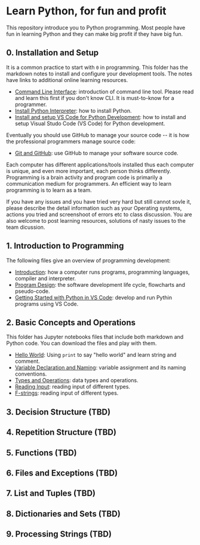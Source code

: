 # Learn Python, for fun and profit

This repository introduce you to Python programming. Most people have fun in learning Python and they can make big profit if they have big fun.

## 0. Installation and Setup

It is a common practice to start with `0` in programming. This folder has the markdown notes to install and configure your development tools. The notes have links to additional online learning resources.

- [Command Line Interface](0-installation-setup/command-line.md): introduction of command line tool. Please read and learn this first if you don't know CLI. It is must-to-know for a programmer.
- [Install Python Interpreter](0-installation-setup/install-python.md): how to install Python.
- [Install and setup VS Code for Python Development](./0-installation-setup/vscode-python.md): how to install and setup Visual Studo Code (VS Code) for Python development.

Eventually you should use GitHub to manage your source code -- it is how the professional programmers manage source code:

- [Git and GitHub](0-installation-setup/git-and-github.md): use GitHub to manage your software source code.

Each computer has different applications/tools installed thus each computer is unique, and even more important, each person thinks differently. Programming is a brain activity and program code is primarily a communication medium for programmers. An efficient way to learn programming is to learn as a team.

If you have any issues and you have tried very hard but still cannot sovle it, please describe the detail information such as your Operating systems, actions you tried and screenshoot of errors etc to class discussion. You are also welcome to post learning resources, solutions of nasty issues to the team dicussion.

## 1. Introduction to Programming

The following files give an overview of programming development:

- [Introduction](1-introduction-programming/introduction.md): how a computer runs programs, programming languages, compiler and interpreter.
- [Program Design](1-introduction-programming/program-design.md): the software development life cycle, flowcharts and pseudo-code.
- [Getting Started with Python in VS Code](1-introduction-programming/getting-started.md): develop and run Pythin programs using VS Code.

## 2. Basic Concepts and Operations

This folder has Jupyter notebooks files that include both markdown and Python code. You can download the files and play with them.

- [Hello World](2-basic-operations/hello-world.ipynb): Using `print` to say "hello world" and learn string and comment.
- [Variable Declaration and Naming](2-basic-operations/variable-assignment-naming.ipynb): variable assignment and its naming conventions.
- [Types and Operations](2-basic-operations/types-and-operations.ipynb): data types and operations.
- [Reading Input](2-basic-operations/reading-input.pynb): reading input of different types.
- [F-strings](2-basic-operations/f-strings.ipynb): reading input of different types.

## 3. Decision Structure (TBD)

## 4. Repetition Structure (TBD)

## 5. Functions (TBD)

## 6. Files and Exceptions (TBD)

## 7. List and Tuples (TBD)

## 8. Dictionaries and Sets (TBD)

## 9. Processing Strings (TBD)
